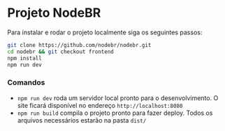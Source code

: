 # Projeto NodeBR

Para instalar e rodar o projeto localmente siga os seguintes passos:

```bash
git clone https://github.com/nodebr/nodebr.git
cd nodebr && git checkout frontend
npm install
npm run dev
```

### Comandos

* `npm run dev` roda um servidor local pronto para o desenvolvimento. O site
ficará disponível no endereço `http://localhost:8080`
* `npm run build` compila o projeto pronto para fazer deploy. Todos os arquivos
necessários estarão na pasta `dist/`
